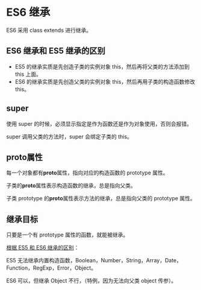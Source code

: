 # ES6 继承

ES6 采用 class extends 进行继承。

## ES6 继承和 ES5 继承的区别

- ES5 的继承实质是先创造子类的实例对象 this，然后再将父类的方法添加到 this 上面。
- ES6 的继承实质是先创造父类的实例对象 this，然后再用子类的构造函数修改 this。

## super

使用 super 的时候，必须显示指定是作为函数还是作为对象使用，否则会报错。

super 调用父类的方法时，super 会绑定子类的 this。

## **proto**属性

每一个对象都有**proto**属性，指向对应的构造函数的 prototype 属性。

子类的**proto**属性表示构造函数的继承，总是指向父类。

子类 prototype 的**proto**属性表示方法的继承，总是指向父类的 prototype 属性。

## 继承目标

只要是一个有 prototype 属性的函数，就能被继承。

[根据 ES5 和 ES6 继承的区别](#ES6继承和ES5继承的区别)：

ES5 无法继承内置构造函数，Boolean，Number，String，Array，Date，Function，RegExp，Error，Object。

ES6 可以，但继承 Object 不行，（特例，因为无法向父类 object 传参）。
